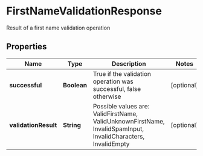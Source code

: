 

# FirstNameValidationResponse

Result of a first name validation operation
## Properties

Name | Type | Description | Notes
------------ | ------------- | ------------- | -------------
**successful** | **Boolean** | True if the validation operation was successful, false otherwise |  [optional]
**validationResult** | **String** | Possible values are: ValidFirstName, ValidUnknownFirstName, InvalidSpamInput, InvalidCharacters, InvalidEmpty |  [optional]




